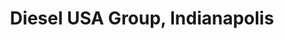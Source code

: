 ---
title: "Diesel USA Group, Indianapolis"
url: /speedway/diesel-usa-group-indianapolis/
shop: Autoteile
---